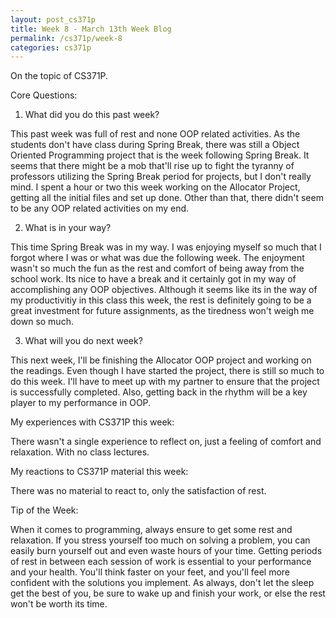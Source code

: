 ```yaml
---
layout: post_cs371p
title: Week 8 - March 13th Week Blog
permalink: /cs371p/week-8
categories: cs371p
---
```


On the topic of CS371P.

Core Questions:

1. What did you do this past week?

This past week was full of rest and none OOP related activities. As the students don't have class during Spring Break, there was still a Object Oriented Programming project that is the week following Spring Break. It seems that there might be a mob that'll rise up to fight the tyranny of professors utilizing the Spring Break period for projects, but I don't really mind. I spent a hour or two this week working on the Allocator Project, getting all the initial files and set up done. Other than that, there didn't seem to be any OOP related activities on my end.

2. What is in your way?

This time Spring Break was in my way. I was enjoying myself so much that I forgot where I was or what was due the following week. The enjoyment wasn't so much the fun as the rest and comfort of being away from the school work. Its nice to have a break and it certainly got in my way of accomplishing any OOP objectives. Although it seems like its in the way of my productivitiy in this class this week, the rest is definitely going to be a great investment for future assignments, as the tiredness won't weigh me down so much.

3. What will you do next week?

This next week, I'll be finishing the Allocator OOP project and working on the readings. Even though I have started the project, there is still so much to do this week. I'll have to meet up with my partner to ensure that the project is successfully completed. Also, getting back in the rhythm will be a key player to my performance in OOP.


My experiences with CS371P this week:

There wasn't a single experience to reflect on, just a feeling of comfort and relaxation. With no class lectures.


My reactions to CS371P material this week:

There was no material to react to, only the satisfaction of rest.


Tip of the Week:

When it comes to programming, always ensure to get some rest and relaxation. If you stress yourself too much on solving a problem, you can easily burn yourself out and even waste hours of your time. Getting periods of rest in between each session of work is essential to your performance and your health. You'll think faster on your feet, and you'll feel more confident with the solutions you implement. As always, don't let the sleep get the best of you, be sure to wake up and finish your work, or else the rest won't be worth its time.



